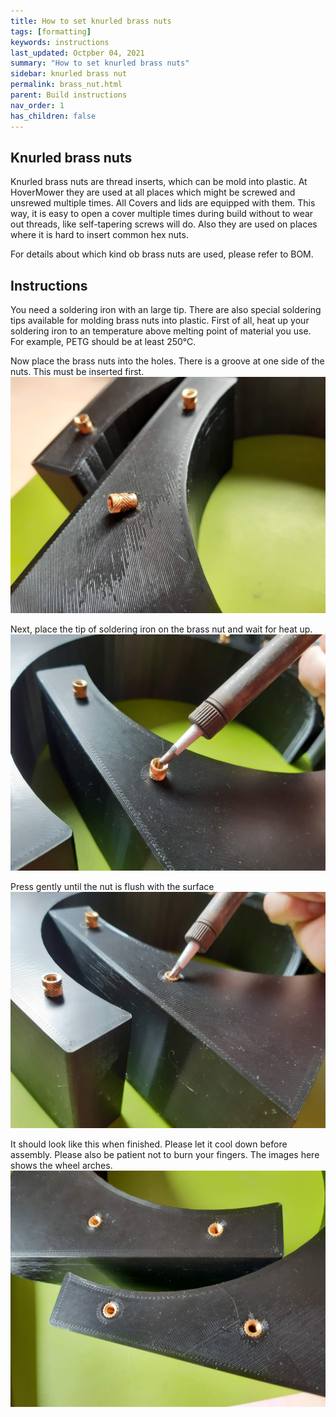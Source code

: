 ```yaml
---
title: How to set knurled brass nuts
tags: [formatting]
keywords: instructions
last_updated: Octpber 04, 2021
summary: "How to set knurled brass nuts"
sidebar: knurled brass nut
permalink: brass_nut.html
parent: Build instructions
nav_order: 1
has_children: false
---
```

## Knurled brass nuts

Knurled brass nuts are thread inserts, which can be mold into plastic. At HoverMower they are used at all places which might be screwed and unsrewed multiple times.
All Covers and lids are equipped with them. This way, it is easy to open a cover multiple times during build without to wear out threads, like self-tapering screws
will do. Also they are used on places where it is hard to insert common hex nuts.

For details about which kind ob brass nuts are used, please refer to BOM.

## Instructions

You need a soldering iron with an large tip. There are also special soldering tips available for molding brass nuts into plastic.
First of all, heat up your soldering iron to an temperature above melting point of material you use. For example, PETG should be at least 250°C.

Now place the brass nuts into the holes. There is a groove at one side of the nuts. This must be inserted first.
![](/images/brass_nut_1.jpg)

Next, place the tip of soldering iron on the brass nut and wait for heat up.
![](/images/brass_nut_2.jpg)

Press gently until the nut is flush with the surface
![](/images/brass_nut_3.jpg)

It should look like this when finished. Please let it cool down before assembly. Please also be patient not to burn your fingers.
The images here shows the wheel arches.
![](/images/brass_nut_4.jpg)


